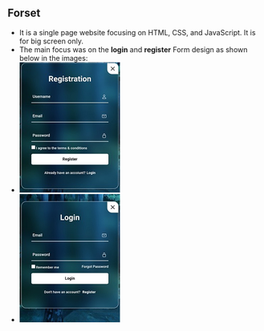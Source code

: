## Forset
* It is a single page website focusing on HTML, CSS, and JavaScript. It is for big screen only.
* The main focus was on the **login** and **register** Form design as shown below in the images:
* ![image](image.jpg)
* ![image1](image1.jpg)
